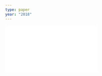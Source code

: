 ```yaml
---
type: paper
year: "2018"
---
```

![](../../../../meri-public/garden/2fdd03c8639cedf027d1a38e17044751.pdf)